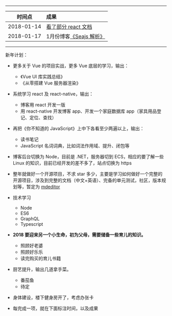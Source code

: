 -----
| 时间点 | 成果 |
|:---:| :-- |
|2018-01-14| [看了部分 react 文档](https://github.com/qinshenxue/2018/issues/1) |
|2018-01-17| 1月份博客[《Seajs 解析》](http://www.qinshenxue.com/article/20180109085513.html) |
-----


新年计划：

- 更多关于 Vue 的项目实战，更多 Vue 底层的学习，输出：
   -  《Vue UI 库实践总结》
   -  《从零搭建 Vue 服务器渲染》
   
- 系统学习 react 及 react-native，输出：
    -  博客用 react 开发一版
    -  用 react-native 开发博客 app、开发一个家庭数据库 app（家具用品登记、定位、查找）
    
-  再把《你不知道的 JavaScript》上中下各看至少两遍以上，输出：
    - 读书笔记
    - JavaScript 名词词典，比如词法作用域、提升、闭包等
    
- 博客后台切换为 Node，目前是 .NET，服务器切到 ECS，相应的要了解一些 Linux 的知识，目前已经开发的差不多了，站点切换为 https

- 整年就做好一个开源项目，不求 star 多少，主要是学习如何做好一个完整的开源项目，涉及到完整的文档（中文+英语）、完备的单元测试，社区，版本规划等，暂定为 [mdeditor](https://github.com/qinshenxue/mdeditor)

- 技术学习
   - Node
   - ES6
   - GraphQL
   - Typescript
   
- **2018 要迎来另一个小生命，初为父母，需要储备一些育儿的知识。**
  - 照顾好老婆 
  - 照顾好乐乐
  - 读完购买的育儿书籍
  
- 厨艺提升，输出几道拿手菜。
  -  番茄鱼
  -  待定
  
- 身体建设，楼下健身房开了，考虑办张卡

- 每完成一项，就在下面标注时间，以及成果

